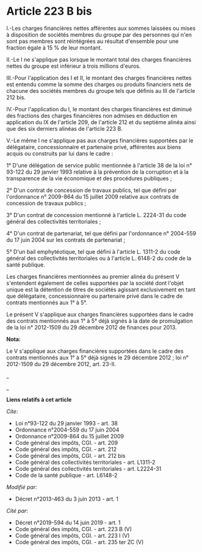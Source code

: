 # Article 223 B bis

I.-Les charges financières nettes afférentes aux sommes laissées ou mises à disposition de sociétés membres du groupe par des
personnes qui n'en sont pas membres sont réintégrées au résultat d'ensemble pour une fraction égale à 15 % de leur montant. 

II.-Le I ne s'applique pas lorsque le montant total des charges financières nettes du groupe est inférieur à trois millions
d'euros. 

III.-Pour l'application des I et II, le montant des charges financières nettes est entendu comme la somme des charges ou
produits financiers nets de chacune des sociétés membres du groupe tels que définis au III de l'article 212 bis. 

IV.-Pour l'application du I, le montant des charges financières est diminué des fractions des charges financières non admises
en déduction en application du IX de l'article 209, de l'article 212 et du septième alinéa ainsi que des six derniers alinéas
de l'article 223 B.

V.-Le même I ne s'applique pas aux charges financières supportées par le délégataire, concessionnaire et partenaire privé,
afférentes aux biens acquis ou construits par lui dans le cadre : 

1° D'une délégation de service public mentionnée à l'article 38 de la loi n° 93-122 du 29 janvier 1993 relative à la
prévention de la corruption et à la transparence de la vie économique et des procédures publiques ; 

2° D'un contrat de concession de travaux publics, tel que défini par l'ordonnance n° 2009-864 du 15 juillet 2009 relative aux
contrats de concession de travaux publics ; 

3° D'un contrat de concession mentionné à l'article L. 2224-31 du code général des collectivités territoriales ; 

4° D'un contrat de partenariat, tel que défini par l'ordonnance n° 2004-559 du 17 juin 2004 sur les contrats de
partenariat ; 

5° D'un bail emphytéotique, tel que défini à l'article L. 1311-2 du code général des collectivités territoriales ou à
l'article L. 6148-2 du code de la santé publique. 

Les charges financières mentionnées au premier alinéa du présent V s'entendent également de celles supportées par la société
dont l'objet unique est la détention de titres de sociétés agissant exclusivement en tant que délégataire, concessionnaire ou
partenaire privé dans le cadre de contrats mentionnés aux 1° à 5°. 

Le présent V s'applique aux charges financières supportées dans le cadre des contrats mentionnés aux 1° à 5° déjà signés à la
date de promulgation de la loi n° 2012-1509 du 29 décembre 2012 de finances pour 2013.

**Nota:**

Le V s'applique aux charges financières supportées dans le cadre des contrats mentionnés aux 1° à 5° déjà signés le 29
décembre 2012 ; loi n° 2012-1509 du 29 décembre 2012, art. 23-II. 

_

_

**Liens relatifs à cet article**

_Cite_:

  - Loi n°93-122 du 29 janvier 1993 - art. 38
  - Ordonnance n°2004-559 du 17 juin 2004
  - Ordonnance n°2009-864 du 15 juillet 2009
  - Code général des impôts, CGI. - art. 209
  - Code général des impôts, CGI. - art. 212
  - Code général des impôts, CGI. - art. 212 bis
  - Code général des collectivités territoriales - art. L1311-2
  - Code général des collectivités territoriales - art. L2224-31
  - Code de la santé publique - art. L6148-2

_Modifié par_:

  - Décret n°2013-463 du 3 juin 2013 - art. 1

_Cité par_:

  - Décret n°2019-594 du 14 juin 2019 - art. 1
  - Code général des impôts, CGI. - art. 223 B (V)
  - Code général des impôts, CGI. - art. 223 I (V)
  - Code général des impôts, CGI. - art. 235 ter ZC (V)
